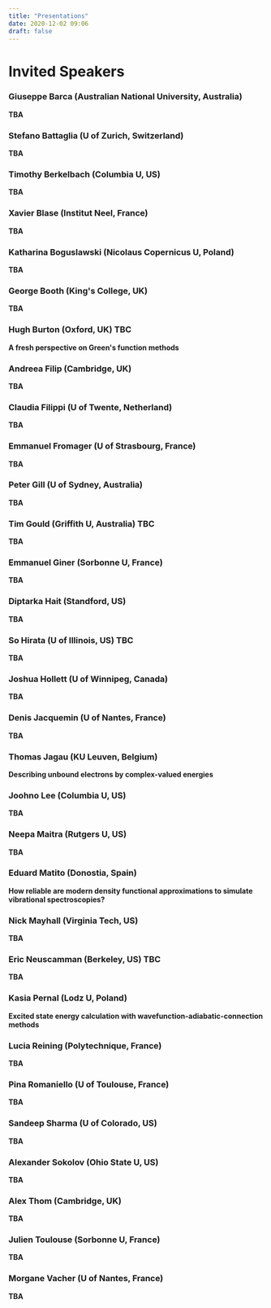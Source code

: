 ```yaml
---
title: "Presentations"
date: 2020-12-02 09:06
draft: false
---
```


# Invited Speakers

### Giuseppe Barca (Australian National University, Australia) <!-- giuseppemj.barca@gmail.com -->
**TBA**

### Stefano Battaglia (U of Zurich, Switzerland) <!-- stefano.battaglia@chem.uzh.ch -->
**TBA**

### Timothy Berkelbach (Columbia U, US) <!-- t.berkelbach@columbia.edu -->
**TBA**

### Xavier Blase (Institut Neel, France) <!-- xavier.blase@neel.cnrs.fr -->
**TBA**

### Katharina Boguslawski (Nicolaus Copernicus U, Poland)  <!-- k.boguslawski@fizyka.umk.pl -->
**TBA**

### George Booth (King's College, UK) <!-- george.booth@kcl.ac.uk -->
**TBA**

### Hugh Burton (Oxford, UK) TBC <!-- hugh.burton@chem.ox.ac.uk -->
**A fresh perspective on Green's function methods**

### Andreea Filip (Cambridge, UK) <!-- maf63@cam.ac.uk  -->
**TBA**

### Claudia Filippi (U of Twente, Netherland) <!-- c.filippi@utwente.nl -->
**TBA**

### Emmanuel Fromager (U of Strasbourg, France) <!-- fromagere@unistra.fr -->
**TBA**

### Peter Gill (U of Sydney, Australia) <!-- p.gill@sydney.edu.au -->
**TBA**

### Tim Gould (Griffith U, Australia) TBC <!-- t.gould@griffith.edu.au -->
**TBA**

### Emmanuel Giner (Sorbonne U, France) <!-- emmanuel.giner@lct.jussieu.fr -->
**TBA**

### Diptarka Hait (Standford, US) <!-- diptarka@stanford.edu -->
**TBA**

### So Hirata (U of Illinois, US) TBC <!-- sohirata@illinois.edu -->
**TBA**

### Joshua Hollett (U of Winnipeg, Canada) <!-- j.hollett@uwinnipeg.ca -->
**TBA**

### Denis Jacquemin (U of Nantes, France) <!-- Denis.Jacquemin@univ-nantes.fr -->
**TBA**

### Thomas Jagau (KU Leuven, Belgium) 
**Describing unbound electrons by complex-valued energies**

### Joohno Lee (Columbia U, US) <!-- linusjoonho@gmail.com -->
**TBA**

### Neepa Maitra (Rutgers U, US) <!-- neepa.maitra@rutgers.edu -->
**TBA**

### Eduard Matito (Donostia, Spain) <!-- ematito@gmail.com -->
**How reliable are modern density functional approximations to simulate vibrational spectroscopies?**

### Nick Mayhall (Virginia Tech, US) <!-- nmayhall@vt.edu -->
**TBA**

### Eric Neuscamman (Berkeley, US) TBC <!-- eric.neuscamman@gmail.com -->
**TBA**

### Kasia Pernal (Lodz U, Poland)<!-- katarzyna.pernal@p.lodz.pl -->
**Excited state energy calculation with wavefunction-adiabatic-connection methods**

### Lucia Reining (Polytechnique, France) <!-- lucia.reining@polytechnique.fr -->
**TBA**

### Pina Romaniello (U of Toulouse, France) <!-- pina.romaniello@gmail.com -->
**TBA**

### Sandeep Sharma (U of Colorado, US) <!-- sandeep.sharma@colorado.edu -->
**TBA**

### Alexander Sokolov (Ohio State U, US) <!-- sokolov.8@osu.edu -->
**TBA**

### Alex Thom (Cambridge, UK) <!-- ajwt3@cam.ac.uk -->
**TBA**

### Julien Toulouse (Sorbonne U, France) <!-- toulouse@lct.jussieu.fr -->
**TBA**

### Morgane Vacher (U of Nantes, France) <!-- Morgane.Vacher@univ-nantes.fr -->
**TBA**

